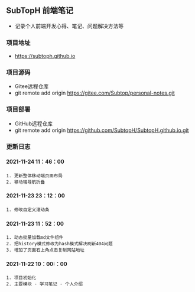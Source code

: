 ## SubTopH 前端笔记
- 记录个人前端开发心得、笔记、问题解决方法等
### 项目地址
- https://subtoph.github.io
### 项目源码
- Gitee远程仓库
- git remote add origin https://gitee.com/Subtop/personal-notes.git
### 项目部署
- GitHub远程仓库
- git remote add origin https://github.com/SubtopH/SubtopH.github.io.git
### 更新日志
#### 2021-11-24 11：46：00
    1. 更新整体移动端页面布局
    2. 移动端导航折叠
#### 2021-11-23 23：12：00
    1. 修改自定义滚动条
#### 2021-11-23 11：52：00
    1. 动态批量加载md文件组件
    2. 把history模式修改为hash模式解决刷新404问题
    3. 增加了页面右上角点击复制网站地址
#### 2021-11-22 10：00:：00
    1. 项目初始化
    2. 主要模块 - 学习笔记 - 个人介绍
